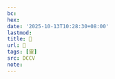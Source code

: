 ```yaml
---
bc:
hex:
date: '2025-10-13T10:28:30+08:00'
lastmod:
title: 􂒮
url: 􂒮
tags: [靈]
src: DCCV
note:
---
```

